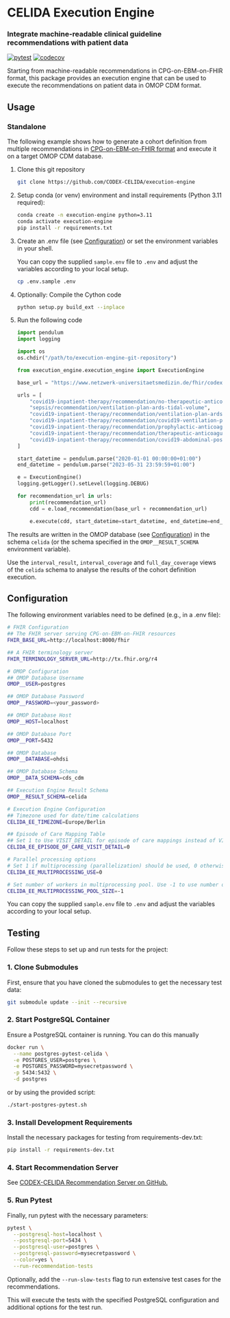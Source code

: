 CELIDA Execution Engine
============================
### Integrate machine-readable clinical guideline recommendations with patient data

[![pytest](https://github.com/CODEX-CELIDA/execution-engine/actions/workflows/test.yml/badge.svg)](https://github.com/CODEX-CELIDA/execution-engine/actions/workflows/test.yml)
[![codecov](https://codecov.io/github/CODEX-CELIDA/execution-engine/branch/main/graph/badge.svg?token=XKACAB96VQ)](https://codecov.io/github/CODEX-CELIDA/execution-engine)



Starting from machine-readable recommendations in CPG-on-EBM-on-FHIR format, this package provides an execution engine
that can be used to execute the recommendations on patient data in OMOP CDM format.

Usage
-----

### Standalone


The following example shows how to generate a cohort definition from multiple recommendations in [CPG-on-EBM-on-FHIR format](https://ceosys.github.io/cpg-on-ebm-on-fhir/)
and execute it on a target OMOP CDM database.

1. Clone this git repository
    ```bash
    git clone https://github.com/CODEX-CELIDA/execution-engine
    ```

2. Setup conda (or venv) environment and install requirements (Python 3.11 required):
    ```bash
    conda create -n execution-engine python=3.11
    conda activate execution-engine
    pip install -r requirements.txt
    ```

3. Create an .env file (see [Configuration](#configuration)) or set the environment variables in your shell.

   You can copy the supplied `sample.env` file to `.env` and adjust the variables according to your local setup.
   ```bash
   cp .env.sample .env
   ```

4. Optionally: Compile the Cython code
    ```bash
    python setup.py build_ext --inplace
    ```

5. Run the following code

   ```python
   import pendulum
   import logging

   import os
   os.chdir("/path/to/execution-engine-git-repository")

   from execution_engine.execution_engine import ExecutionEngine

   base_url = "https://www.netzwerk-universitaetsmedizin.de/fhir/codex-celida/guideline/"

   urls = [
       "covid19-inpatient-therapy/recommendation/no-therapeutic-anticoagulation",
       "sepsis/recommendation/ventilation-plan-ards-tidal-volume",
       "covid19-inpatient-therapy/recommendation/ventilation-plan-ards-tidal-volume",
       "covid19-inpatient-therapy/recommendation/covid19-ventilation-plan-peep",
       "covid19-inpatient-therapy/recommendation/prophylactic-anticoagulation",
       "covid19-inpatient-therapy/recommendation/therapeutic-anticoagulation",
       "covid19-inpatient-therapy/recommendation/covid19-abdominal-positioning-ards",
   ]

   start_datetime = pendulum.parse("2020-01-01 00:00:00+01:00")
   end_datetime = pendulum.parse("2023-05-31 23:59:59+01:00")

   e = ExecutionEngine()
   logging.getLogger().setLevel(logging.DEBUG)

   for recommendation_url in urls:
       print(recommendation_url)
       cdd = e.load_recommendation(base_url + recommendation_url)

       e.execute(cdd, start_datetime=start_datetime, end_datetime=end_datetime)
   ```

The results are written in the OMOP database (see [Configuration](#configuration)) in the schema `celida` (or the schema specified
in the `OMOP__RESULT_SCHEMA` environment variable).

Use the `interval_result`, `interval_coverage` and `full_day_coverage` views of the `celida` schema to analyse the
results of the cohort definition execution.


## Configuration

The following environment variables need to be defined (e.g., in a .env file):

``` bash
# FHIR Configuration
## The FHIR server serving CPG-on-EBM-on-FHIR resources
FHIR_BASE_URL=http://localhost:8000/fhir

## A FHIR terminology server
FHIR_TERMINOLOGY_SERVER_URL=http://tx.fhir.org/r4

# OMOP Configuration
## OMOP Database Username
OMOP__USER=postgres

## OMOP Database Password
OMOP__PASSWORD=<your_password>

## OMOP Database Host
OMOP__HOST=localhost

## OMOP Database Port
OMOP__PORT=5432

## OMOP Database
OMOP__DATABASE=ohdsi

## OMOP Database Schema
OMOP__DATA_SCHEMA=cds_cdm

## Execution Engine Result Schema
OMOP__RESULT_SCHEMA=celida

# Execution Engine Configuration
## Timezone used for date/time calculations
CELIDA_EE_TIMEZONE=Europe/Berlin

## Episode of Care Mapping Table
## Set 1 to Use VISIT_DETAIL for episode of care mappings instead of VISIT_OCCURRENCE
CELIDA_EE_EPISODE_OF_CARE_VISIT_DETAIL=0

# Parallel processing options
# Set 1 if multiprocessing (parallelization) should be used, 0 otherwise
CELIDA_EE_MULTIPROCESSING_USE=0

# Set number of workers in multiprocessing pool. Use -1 to use number of available cpu cores.
CELIDA_EE_MULTIPROCESSING_POOL_SIZE=-1

```

You can copy the supplied `sample.env` file to `.env` and adjust the variables according to your local setup.

## Testing

Follow these steps to set up and run tests for the project:

### 1. Clone Submodules

First, ensure that you have cloned the submodules to get the necessary test data:

```bash
git submodule update --init --recursive
```

### 2. Start PostgreSQL Container

Ensure a PostgreSQL container is running. You can do this manually

```bash
docker run \
  --name postgres-pytest-celida \
  -e POSTGRES_USER=postgres \
  -e POSTGRES_PASSWORD=mysecretpassword \
  -p 5434:5432 \
  -d postgres
```

or by using the provided script:

```bash
./start-postgres-pytest.sh
```

### 3. Install Development Requirements

Install the necessary packages for testing from requirements-dev.txt:

```bash
pip install -r requirements-dev.txt
```

### 4. Start Recommendation Server
See [CODEX-CELIDA Recommendation Server on GitHub.](https://github.com/CODEX-CELIDA/recommendation-server)

### 5. Run Pytest

Finally, run pytest with the necessary parameters:

```bash
pytest \
  --postgresql-host=localhost \
  --postgresql-port=5434 \
  --postgresql-user=postgres \
  --postgresql-password=mysecretpassword \
  --color=yes \
  --run-recommendation-tests
```
Optionally, add the `--run-slow-tests` flag to run extensive test cases for the recommendations.

This will execute the tests with the specified PostgreSQL configuration and additional options for the test run.
